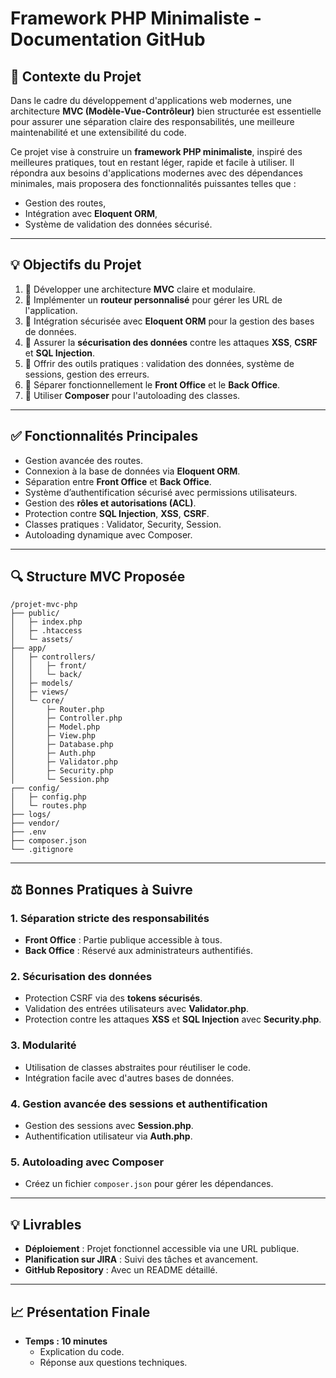 # Framework PHP Minimaliste - Documentation GitHub

## 📅 **Contexte du Projet**
Dans le cadre du développement d'applications web modernes, une architecture **MVC (Modèle-Vue-Contrôleur)** bien structurée est essentielle pour assurer une séparation claire des responsabilités, une meilleure maintenabilité et une extensibilité du code.

Ce projet vise à construire un **framework PHP minimaliste**, inspiré des meilleures pratiques, tout en restant léger, rapide et facile à utiliser. Il répondra aux besoins d'applications modernes avec des dépendances minimales, mais proposera des fonctionnalités puissantes telles que :
- Gestion des routes,
- Intégration avec **Eloquent ORM**,
- Système de validation des données sécurisé.

---

## 💡 **Objectifs du Projet**
1. 🔹 Développer une architecture **MVC** claire et modulaire.
2. 🔹 Implémenter un **routeur personnalisé** pour gérer les URL de l'application.
3. 🔹 Intégration sécurisée avec **Eloquent ORM** pour la gestion des bases de données.
4. 🔹 Assurer la **sécurisation des données** contre les attaques **XSS**, **CSRF** et **SQL Injection**.
5. 🔹 Offrir des outils pratiques : validation des données, système de sessions, gestion des erreurs.
6. 🔹 Séparer fonctionnellement le **Front Office** et le **Back Office**.
7. 🔹 Utiliser **Composer** pour l'autoloading des classes.

---

## ✅ **Fonctionnalités Principales**
- Gestion avancée des routes.
- Connexion à la base de données via **Eloquent ORM**.
- Séparation entre **Front Office** et **Back Office**.
- Système d’authentification sécurisé avec permissions utilisateurs.
- Gestion des **rôles et autorisations (ACL)**.
- Protection contre **SQL Injection**, **XSS**, **CSRF**.
- Classes pratiques : Validator, Security, Session.
- Autoloading dynamique avec Composer.

---

## 🔍 **Structure MVC Proposée**
```plaintext
/projet-mvc-php
├── public/
│   ├─ index.php
│   ├─ .htaccess
│   └─ assets/
├── app/
│   ├─ controllers/
│   │   ├─ front/
│   │   └─ back/
│   ├─ models/
│   ├─ views/
│   └─ core/
│       ├─ Router.php
│       ├─ Controller.php
│       ├─ Model.php
│       ├─ View.php
│       ├─ Database.php
│       ├─ Auth.php
│       ├─ Validator.php
│       ├─ Security.php
│       └─ Session.php
┌── config/
│   ├─ config.php
│   └─ routes.php
├── logs/
├── vendor/
├── .env
├── composer.json
└── .gitignore
```

---

## ⚖️ **Bonnes Pratiques à Suivre**

### 1. Séparation stricte des responsabilités
- **Front Office** : Partie publique accessible à tous.
- **Back Office** : Réservé aux administrateurs authentifiés.

### 2. Sécurisation des données
- Protection CSRF via des **tokens sécurisés**.
- Validation des entrées utilisateurs avec **Validator.php**.
- Protection contre les attaques **XSS** et **SQL Injection** avec **Security.php**.

### 3. Modularité
- Utilisation de classes abstraites pour réutiliser le code.
- Intégration facile avec d'autres bases de données.

### 4. Gestion avancée des sessions et authentification
- Gestion des sessions avec **Session.php**.
- Authentification utilisateur via **Auth.php**.

### 5. Autoloading avec Composer
- Créez un fichier `composer.json` pour gérer les dépendances.

---

## 💡 **Livrables**
- **Déploiement** : Projet fonctionnel accessible via une URL publique.
- **Planification sur JIRA** : Suivi des tâches et avancement.
- **GitHub Repository** : Avec un README détaillé.

---

## 📈 **Présentation Finale**
- **Temps : 10 minutes**
  - Explication du code.
  - Réponse aux questions techniques.
